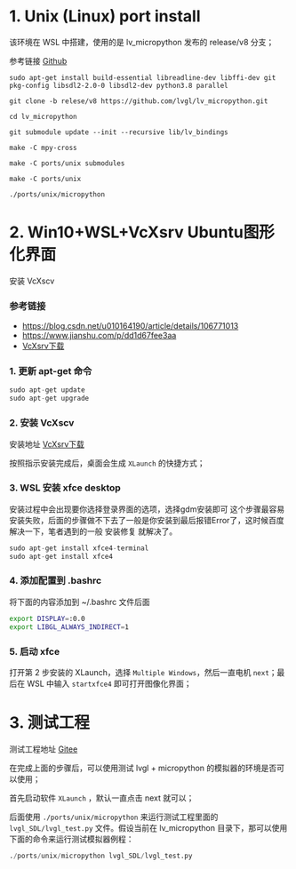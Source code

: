 
# 1. Unix (Linux) port install

该环境在 WSL 中搭建，使用的是 lv_micropython 发布的 release/v8 分支；

参考链接 [Github](https://github.com/lvgl/lv_micropython/tree/release/v8?tab=readme-ov-file)

~~~
sudo apt-get install build-essential libreadline-dev libffi-dev git pkg-config libsdl2-2.0-0 libsdl2-dev python3.8 parallel
 
git clone -b relese/v8 https://github.com/lvgl/lv_micropython.git

cd lv_micropython

git submodule update --init --recursive lib/lv_bindings

make -C mpy-cross

make -C ports/unix submodules

make -C ports/unix

./ports/unix/micropython
~~~

# 2. Win10+WSL+VcXsrv Ubuntu图形化界面

安装 VcXscv 

### 参考链接

- https://blog.csdn.net/u010164190/article/details/106771013
- https://www.jianshu.com/p/dd1d67fee3aa
- [VcXsrv下载](https://sourceforge.net/projects/vcxsrv/)

### 1. 更新 apt-get 命令

~~~csharp
sudo apt-get update
sudo apt-get upgrade
~~~

### 2. 安装 VcXscv

安装地址 [VcXsrv下载](https://sourceforge.net/projects/vcxsrv/)

按照指示安装完成后，桌面会生成 `XLaunch` 的快捷方式；

### 3. WSL 安装 xfce desktop

安装过程中会出现要你选择登录界面的选项，选择gdm安装即可  这个步骤最容易安装失败，后面的步骤做不下去了一般是你安装到最后报错Error了，这时候百度解决一下，笔者遇到的一般 安装修复 就解决了。

~~~csharp
sudo apt-get install xfce4-terminal
sudo apt-get install xfce4
~~~

### 4. 添加配置到 .bashrc

将下面的内容添加到 ~/.bashrc 文件后面
~~~bash
export DISPLAY=:0.0
export LIBGL_ALWAYS_INDIRECT=1
~~~

### 5. 启动 xfce

打开第 2 步安装的 XLaunch，选择 `Multiple Windows`，然后一直电机 `next`；最后在 WSL 中输入 `startxfce4` 即可打开图像化界面；


# 3. 测试工程

测试工程地址 [Gitee](https://gitee.com/duan-guangxin/lvgl_mpy)

在完成上面的步骤后，可以使用测试 lvgl + micropython 的模拟器的环境是否可以使用；

首先启动软件 `XLaunch` ，默认一直点击 next 就可以；

后面使用 `./ports/unix/micropython` 来运行测试工程里面的 `lvgl_SDL/lvgl_test.py` 文件。假设当前在 lv_micropython 目录下，那可以使用下面的命令来运行测试模拟器例程：

~~~python
./ports/unix/micropython lvgl_SDL/lvgl_test.py
~~~

